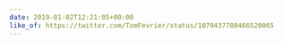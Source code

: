```yaml
---
date: 2019-01-02T12:21:05+00:00
like_of: https://twitter.com/TomFevrier/status/1079437780466520065
---
```

